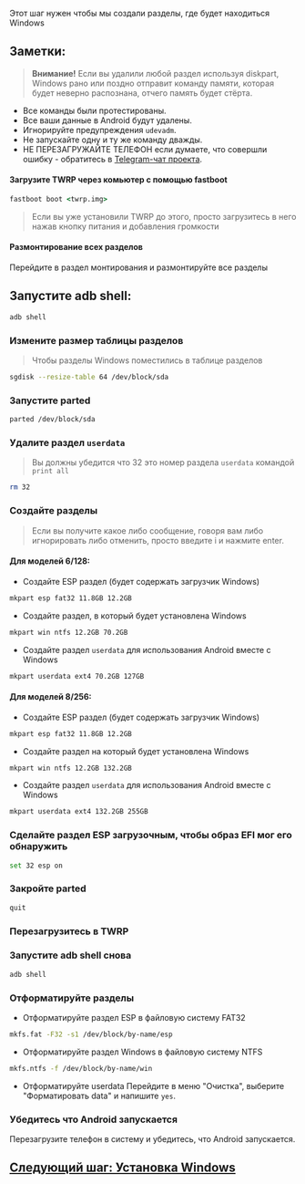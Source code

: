 Этот шаг нужен чтобы мы создали разделы, где будет находиться Windows

## Заметки:
> **Внимание!** Если вы удалили любой раздел используя diskpart, Windows рано или поздно отправит команду памяти, которая будет неверно распознана, отчего память будет стёрта.
- Все команды были протестированы.
- Все ваши данные в Android будут удалены.
- Игнорируйте предупреждения `udevadm`.
- Не запускайте одну и ту же команду дважды.
- НЕ ПЕРЕЗАГРУЖАЙТЕ ТЕЛЕФОН если думаете, что совершли ошибку - обратитесь в [Telegram-чат проекта](https://t.me/winonvayu).

#### Загрузите TWRP через комьютер с помощью fastboot
```cmd
fastboot boot <twrp.img>
```
> Если вы уже установили TWRP до этого, просто загрузитесь в него нажав кнопку питания и добавления громкости

#### Размонтирование всех разделов
Перейдите в раздел монтирования и размонтируйте все разделы

## Запустите adb shell:
```cmd
adb shell
```

### Измените размер таблицы разделов
> Чтобы разделы Windows поместились в таблице разделов
```sh
sgdisk --resize-table 64 /dev/block/sda
```

### Запустите parted
```sh
parted /dev/block/sda
```


### Удалите раздел `userdata`
> Вы должны убедится что 32 это номер раздела `userdata` командой
>  `print all`
```sh
rm 32
```

### Создайте разделы
> Если вы получите какое либо сообщение, говоря вам либо игнорировать либо отменить, просто введите i и нажмите enter.

#### Для моделей 6/128:

- Создайте ESP раздел (будет содержать загрузчик Windows)
```sh
mkpart esp fat32 11.8GB 12.2GB
```

- Создайте раздел, в который будет установлена Windows
```sh
mkpart win ntfs 12.2GB 70.2GB
```

- Создайте раздел `userdata` для использования Android вместе с Windows
```sh
mkpart userdata ext4 70.2GB 127GB
```


#### Для моделей 8/256:

- Создайте ESP раздел (будет содержать загрузчик Windows)
```sh
mkpart esp fat32 11.8GB 12.2GB
```

- Создайте раздел на который будет установлена Windows
```sh
mkpart win ntfs 12.2GB 132.2GB
```

- Создайте раздел `userdata` для использования Android вместе с Windows
```sh
mkpart userdata ext4 132.2GB 255GB
```


### Сделайте раздел ESP загрузочным, чтобы образ EFI мог его обнаружить
```sh
set 32 esp on
```

### Закройте parted
```sh
quit
```

### Перезагрузитесь в TWRP

### Запустите adb shell снова
```cmd
adb shell
```

### Отформатируйте разделы
- Отформатируйте раздел ESP в файловую систему FAT32
```sh
mkfs.fat -F32 -s1 /dev/block/by-name/esp
```

-  Отформатируйте раздел Windows в файловую систему NTFS
```sh
mkfs.ntfs -f /dev/block/by-name/win
```

- Отформатируйте userdata
Перейдите в меню "Очистка", выберите "Форматировать data" и напишите `yes`.

### Убедитесь что Android запускается
Перезагрузите телефон в систему и убедитесь, что Android запускается.


## [Следующий шаг: Установка Windows](/guide/Russian/2-install-ru.md)
